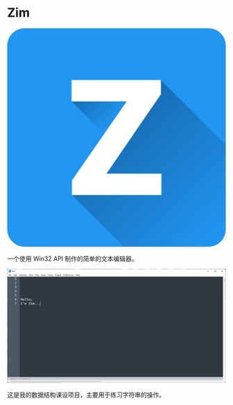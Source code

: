 # Zim

![logo](https://github.com/SnowNation101/Zim/blob/master/pics/Zim.png)

一个使用 Win32 API 制作的简单的文本编辑器。

![demo](https://github.com/SnowNation101/Zim/blob/master/pics/Hello_Zim.jpg)

这是我的数据结构课设项目，主要用于练习字符串的操作。
